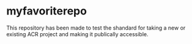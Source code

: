 # myfavoriterepo
This repository has been made to test the shandard for taking a new or existing ACR project and making it publically accessible.
